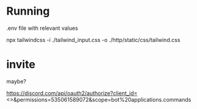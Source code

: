 # Running

.env file with relevant values

npx tailwindcss -i ./tailwind_input.css -o ./http/static/css/tailwind.css

# invite

maybe?

https://discord.com/api/oauth2/authorize?client_id=<>&permissions=535061589072&scope=bot%20applications.commands